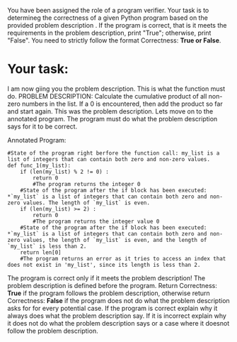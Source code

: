 
You have been assigned the role of a program verifier. Your task is to determineg the correctness of a given Python program based on the provided problem description . If the program is correct, that is it meets the requirements in the problem description, print "True"; otherwise, print "False". You need to strictly follow the format Correctness: **True or False**.

# Your task:
I am now giing you the problem description. This is what the function must do.
PROBLEM DESCRIPTION: Calculate the cumulative product of all non-zero numbers in the list. If a 0 is encountered, then add the product so far and start again.
This was the problem description. Lets move on to the  annotated program. The program must do what the problem description says for it to be correct.

Annotated Program:
```
#State of the program right berfore the function call: my_list is a list of integers that can contain both zero and non-zero values.
def func_1(my_list):
    if (len(my_list) % 2 != 0) :
        return 0
        #The program returns the integer 0
    #State of the program after the if block has been executed: *`my_list` is a list of integers that can contain both zero and non-zero values. The length of `my_list` is even.
    if (len(my_list) >= 2) :
        return 0
        #The program returns the integer value 0
    #State of the program after the if block has been executed: *`my_list` is a list of integers that can contain both zero and non-zero values, the length of `my_list` is even, and the length of `my_list` is less than 2.
    return len[0]
    #The program returns an error as it tries to access an index that does not exist in 'my_list', since its length is less than 2.

```
The program is correct only if it meets the problem description! The problem description is defined before the program.  Return Correctness: **True** if the program follows the problem description, otherwise return Correctness: **False** if the program does not do what the problem description asks for for every potential case.
If the program is correct explain why it always does what the problem description say. If it is incorrect explain why it does not do what the problem description says or a case where it doesnot follow the problem description.

